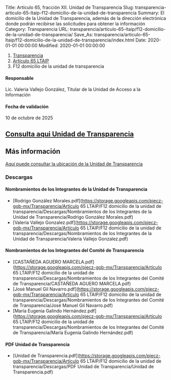 Title: Artículo 65, fracción XII. Unidad de Transparencia
Slug: transparencia-articulo-65-ltaip-f12-domicilio-de-la-unidad-de-transparencia
Summary: El domicilio de la Unidad de Transparencia, además de la dirección electrónica donde podrán recibirse las solicitudes para obtener la información
Category: Transparencia
URL: transparencia/articulo-65-ltaip/f12-domicilio-de-la-unidad-de-transparencia/
Save_As: transparencia/articulo-65-ltaip/f12-domicilio-de-la-unidad-de-transparencia/index.html
Date: 2020-01-01 00:00:00
Modified: 2020-01-01 00:00:00


<nav aria-label="breadcrumb">
<ol class="breadcrumb">
<li class="breadcrumb-item"><a href="../../">Transparencia</a></li>
<li class="breadcrumb-item"><a href="../">Artículo 65 LTAIP</a></li>
<li class="breadcrumb-item active" aria-current="page">F12 domicilio de la unidad de transparencia</li>
</ol>
</nav>



#### Responsable

Lic. Valeria Vallejo González, Titular de la Unidad de Acceso a la Información

#### Fecha de validación

10 de octubre de 2025


## [Consulta aqui Unidad de Transparencia](https://poderjudicialcoahuila.my.canva.site/unidad-de-transparencia)


## Más información

<p>
    <i class="fa fa-arrow-right"></i>
    <a href="https://maps.app.goo.gl/8XPtJEyariZYdg178" target="_blank">Aquí puede consultar la ubicación de la Unidad de Transparencia</a>
</p>

### Descargas


#### Nombramientos de los Integrantes de la Unidad de Transparencia

- [Rodrigo González Morales.pdf](https://storage.googleapis.com/pjecz-gob-mx/Transparencia/Artículo 65 LTAIP/F12 domicilio de la unidad de transparencia/Descargas/Nombramientos de los Integrantes de la Unidad de Transparencia/Rodrigo González Morales.pdf)
- [Valeria Vallejo Gonzalez.pdf](https://storage.googleapis.com/pjecz-gob-mx/Transparencia/Artículo 65 LTAIP/F12 domicilio de la unidad de transparencia/Descargas/Nombramientos de los Integrantes de la Unidad de Transparencia/Valeria Vallejo Gonzalez.pdf)


#### Nombramientos de los Integrantes del Comité de Transparencia

- [CASTAÑEDA AGUERO MARCELA.pdf](https://storage.googleapis.com/pjecz-gob-mx/Transparencia/Artículo 65 LTAIP/F12 domicilio de la unidad de transparencia/Descargas/Nombramientos de los Integrantes del Comité de Transparencia/CASTAÑEDA AGUERO MARCELA.pdf)
- [José Manuel Gil Navarro.pdf](https://storage.googleapis.com/pjecz-gob-mx/Transparencia/Artículo 65 LTAIP/F12 domicilio de la unidad de transparencia/Descargas/Nombramientos de los Integrantes del Comité de Transparencia/José Manuel Gil Navarro.pdf)
- [María Eugenia Galindo Hernández.pdf](https://storage.googleapis.com/pjecz-gob-mx/Transparencia/Artículo 65 LTAIP/F12 domicilio de la unidad de transparencia/Descargas/Nombramientos de los Integrantes del Comité de Transparencia/María Eugenia Galindo Hernández.pdf)


#### PDF Unidad de Transparencia

- [Unidad de Transparencia.pdf](https://storage.googleapis.com/pjecz-gob-mx/Transparencia/Artículo 65 LTAIP/F12 domicilio de la unidad de transparencia/Descargas/PDF Unidad de Transparencia/Unidad de Transparencia.pdf)
